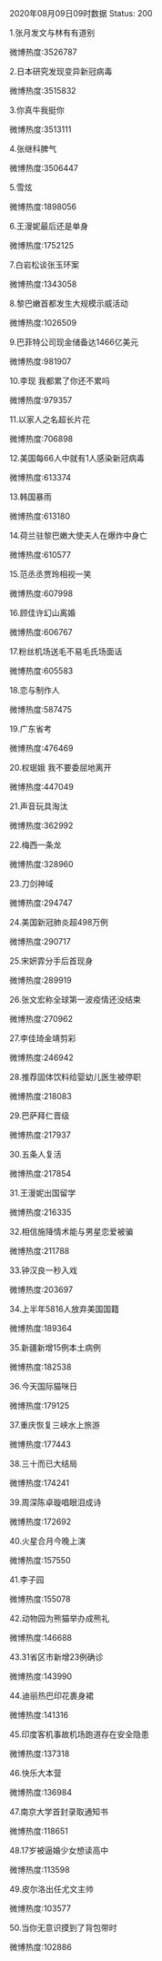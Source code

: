 2020年08月09日09时数据
Status: 200

1.张月发文与林有有道别

微博热度:3526787

2.日本研究发现变异新冠病毒

微博热度:3515832

3.你真牛我挺你

微博热度:3513111

4.张继科脾气

微博热度:3506447

5.雪炫

微博热度:1898056

6.王漫妮最后还是单身

微博热度:1752125

7.白岩松谈张玉环案

微博热度:1343058

8.黎巴嫩首都发生大规模示威活动

微博热度:1026509

9.巴菲特公司现金储备达1466亿美元

微博热度:981907

10.李现 我都累了你还不累吗

微博热度:979357

11.以家人之名超长片花

微博热度:706898

12.美国每66人中就有1人感染新冠病毒

微博热度:613374

13.韩国暴雨

微博热度:613180

14.荷兰驻黎巴嫩大使夫人在爆炸中身亡

微博热度:610577

15.范丞丞贾玲相视一笑

微博热度:607998

16.顾佳许幻山离婚

微博热度:606767

17.粉丝机场送毛不易毛氏场面话

微博热度:605583

18.恋与制作人

微博热度:587475

19.广东省考

微博热度:476469

20.权珉娥 我不要委屈地离开

微博热度:447049

21.声音玩具淘汰

微博热度:362992

22.梅西一条龙

微博热度:328960

23.刀剑神域

微博热度:294747

24.美国新冠肺炎超498万例

微博热度:290717

25.宋妍霏分手后首现身

微博热度:289919

26.张文宏称全球第一波疫情还没结束

微博热度:270962

27.李佳琦金靖剪彩

微博热度:246942

28.推荐固体饮料给婴幼儿医生被停职

微博热度:218083

29.巴萨拜仁晋级

微博热度:217937

30.五条人复活

微博热度:217854

31.王漫妮出国留学

微博热度:216335

32.相信施降情术能与男星恋爱被骗

微博热度:211788

33.钟汉良一秒入戏

微博热度:203697

34.上半年5816人放弃美国国籍

微博热度:189364

35.新疆新增15例本土病例

微博热度:182538

36.今天国际猫咪日

微博热度:179125

37.重庆恢复三峡水上旅游

微博热度:177443

38.三十而已大结局

微博热度:174241

39.周深陈卓璇唱眼泪成诗

微博热度:172692

40.火星合月今晚上演

微博热度:157550

41.李子园

微博热度:155078

42.动物园为熊猫举办成熊礼

微博热度:146688

43.31省区市新增23例确诊

微博热度:143990

44.迪丽热巴印花裹身裙

微博热度:141316

45.印度客机事故机场跑道存在安全隐患

微博热度:137318

46.快乐大本营

微博热度:136984

47.南京大学首封录取通知书

微博热度:118651

48.17岁被逼婚少女想读高中

微博热度:113598

49.皮尔洛出任尤文主帅

微博热度:103577

50.当你无意识摸到了背包带时

微博热度:102886

